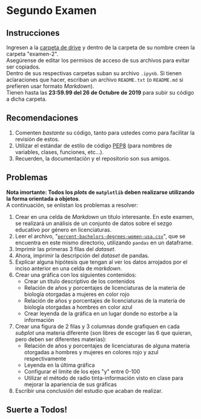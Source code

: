 # Segundo Examen 
## Instrucciones
Ingresen a la [carpeta de drive](https://drive.google.com/drive/folders/1G3lkuQIdK6g_Ut3DEqa0oj1FO8oTwAL7?usp=sharing) y dentro de la carpeta de su nombre creen la carpeta "examen-2".  
Asegúrense de editar los permisos de acceso de sus archivos para
evitar ser copiados.  
Dentro de sus respectivas carpetas suban su archivo `.ipynb`. Si
tienen aclaraciones que hacer, escriban un archivo `README.txt` (o `README.md` si 
prefieren usar formato _Markdown_).  
Tienen hasta las **23:59.99 del 26 de Octubre de 2019** para subir su código a dicha 
carpeta. 
## Recomendaciones
1. Comenten _bastante_ su código, tanto para ustedes como para facilitar la revisión de
estos.
2. Utilizar el estándar de estilo de código [PEP8](https://alexanderae.com/pep8-guia-de-estilo-para-python.html) (para nombres de variables, clases, funciones, etc...).
3. Recuerden, la documentación y el repositorio son sus amigos.
## Problemas
**Nota imortante: Todos los _plots_ de `matplotlib` deben realizarse utilizando la forma orientada a objetos**.  
A continuación, se enlistan los problemas a resolver:

1. Crear en una celda de _Markdown_ un título interesante. En este examen, se realizará un análisis de un conjunto de datos sobre el sezgo educativo por género en licenciaturas.
2. Leer el archivo, "[`percent-bachelors-degrees-women-usa.csv`](percent-bachelors-degrees-women-usa.csv)", que se encuentra en este mismo directorio, utilizando `pandas` en un dataframe.
3. Imprimir las primeras 3 filas del _dataset_.
4. Ahora, imprimir la descripción del _dataset_ de pandas.
5. Explicar alguna hipótesis que tengan al ver los datos arrojados por el inciso anterior en una celda de _markdown_.
6. Crear una gráfica con los siguientes contenidos:
    - Crear un título descriptivo de los contenidos
    - Relación de años y porcentajes de licenciaturas de la materia de biología otorgadas a mujeres en color rojo
    - Relación de años y porcentajes de licenciaturas de la materia de biología otorgadas a hombres en color azul
    - Crear leyenda de la gráfica en un lugar donde no estorbe a la información
7. Crear una figura de 2 filas y 3 columnas donde grafiquen en cada _subplot_ una materia diferente (son libres de escoger las 6 que quieran, pero deben ser diferentes materias):
    - Relación de años y porcentajes de licenciaturas de alguna materia otorgadas a hombres y mujeres en colores rojo y azul respectivamente
    - Leyenda en la última gráfica
    - Configurar el limite de los ejes "y" entre 0-100
    - Utilizar el método de radio tinta-información visto en clase para mejorar la apariencia de sus gráficas
8. Escribir una conclusión del estudio que acaban de realizar.

## Suerte a Todos!
